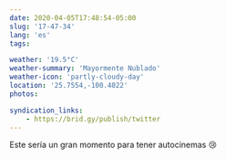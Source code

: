 ```yaml
---
date: 2020-04-05T17:48:54-05:00
slug: '17-47-34'
lang: 'es'
tags:

weather: '19.5°C'
weather-summary: 'Mayormente Nublado'
weather-icon: 'partly-cloudy-day'
location: '25.7554,-100.4022'
photos:

syndication_links:
    - https://brid.gy/publish/twitter
---
```

Este sería un gran momento para tener autocinemas 😢